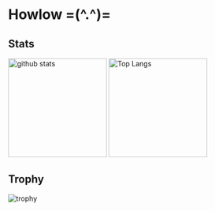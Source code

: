 # Howlow =(^.^)=

## Stats
<p align="left"> 
  <img alt="github stats" height="200px" src="https://github-readme-stats.vercel.app/api?username=kotaro-yamasaki&theme=radical&show_icons=ture" />
  <img alt="Top Langs" height="200px" src="https://github-readme-stats.vercel.app/api/top-langs/?username=kotaro-yamasaki&layout=compact&show_icons=true&theme=radical" />
</p>

## Trophy
![trophy](https://github-profile-trophy.vercel.app/?username=kotaro-yamasaki&theme=radical&column=8
)
